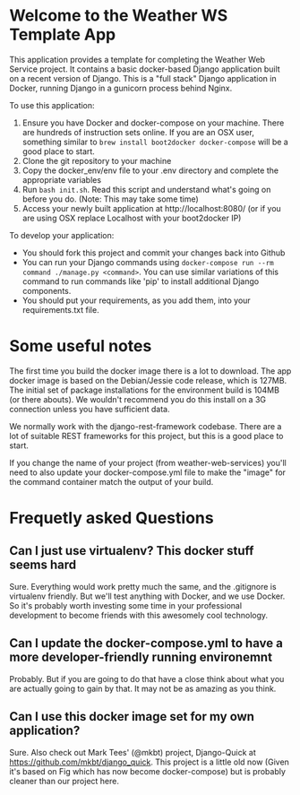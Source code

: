 # Welcome to the Weather WS Template App

This application provides a template for completing the Weather Web Service project. It contains a basic docker-based Django application built on a recent version of Django. This is a "full stack" Django application in Docker, running Django in a gunicorn process behind Nginx. 

To use this application:

1. Ensure you have Docker and docker-compose on your machine. There are hundreds of instruction sets online. If you are an OSX user, something similar to `brew install boot2docker docker-compose` will be a good place to start.
1. Clone the git repository to your machine
1. Copy the docker_env/env file to your .env directory and complete the appropriate variables
1. Run `bash init.sh`. Read this script and understand what's going on before you do. (Note: This may take some time)
1. Access your newly built application at http://localhost:8080/ (or if you are using OSX replace Localhost with your boot2docker IP)

To develop your application:

* You should fork this project and commit your changes back into Github
* You can run your Django commands using `docker-compose run --rm command ./manage.py <command>`. You can use similar variations of this command to run commands like 'pip' to install additional Django components.
* You should put your requirements, as you add them, into your requirements.txt file.


# Some useful notes

The first time you build the docker image there is a lot to download. The app docker image is based on the Debian/Jessie code release, which is 127MB. The initial set of package installations for the environment build is 104MB (or there abouts). We wouldn't recommend you do this install on a 3G connection unless you have sufficient data.

We normally work with the django-rest-framework codebase. There are a lot of suitable REST frameworks for this project, but this is a good place to start.

If you change the name of your project (from weather-web-services) you'll need to also update your docker-compose.yml file to make the "image" for the command container match the output of your build.

# Frequetly asked Questions
## Can I just use virtualenv? This docker stuff seems hard

Sure. Everything would work pretty much the same, and the .gitignore is virtualenv friendly. But we'll test anything with Docker, and we use Docker. So it's probably worth investing some time in your professional development to become friends with this awesomely cool technology.

## Can I update the docker-compose.yml to have a more developer-friendly running environemnt

Probably. But if you are going to do that have a close think about what you are actually going to gain by that. It may not be as amazing as you think.

## Can I use this docker image set for my own application?

Sure. Also check out Mark Tees' (@mkbt) project, Django-Quick at https://github.com/mkbt/django_quick. This project is a little old now (Given it's based on Fig which has now become docker-compose) but is probably cleaner than our project here.